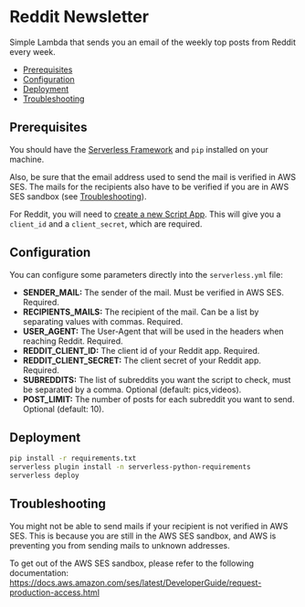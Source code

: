 # Reddit Newsletter

Simple Lambda that sends you an email of the weekly top posts from Reddit every week.

- [Prerequisites](#prerequisites)
- [Configuration](#configuration)
- [Deployment](#deployment)
- [Troubleshooting](#troubleshooting)

## Prerequisites

You should have the [Serverless Framework](https://www.serverless.com/) and `pip` installed on your machine.

Also, be sure that the email address used to send the mail is verified in AWS SES. 
The mails for the recipients also have to be verified if you are in AWS SES sandbox (see [Troubleshooting](#troubleshooting)).

For Reddit, you will need to [create a new Script App](https://www.reddit.com/prefs/apps/). This will give you a `client_id` and a `client_secret`, which are required.

## Configuration

You can configure some parameters directly into the `serverless.yml` file:

- **SENDER_MAIL:** The sender of the mail. Must be verified in AWS SES. Required.
- **RECIPIENTS_MAILS:** The recipient of the mail. Can be a list by separating values with commas. Required.
- **USER_AGENT:** The User-Agent that will be used in the headers when reaching Reddit. Required.
- **REDDIT_CLIENT_ID:** The client id of your Reddit app. Required.
- **REDDIT_CLIENT_SECRET:** The client secret of your Reddit app. Required.
- **SUBREDDITS:** The list of subreddits you want the script to check, must be separated by a comma. Optional (default: pics,videos).
- **POST_LIMIT:** The number of posts for each subreddit you want to send. Optional (default: 10).

## Deployment

```sh
pip install -r requirements.txt
serverless plugin install -n serverless-python-requirements
serverless deploy
```

## Troubleshooting

You might not be able to send mails if your recipient is not verified in AWS SES. This is because you are still in the AWS SES sandbox, and AWS is preventing you from sending mails to unknown addresses.

To get out of the AWS SES sandbox, please refer to the following documentation: https://docs.aws.amazon.com/ses/latest/DeveloperGuide/request-production-access.html